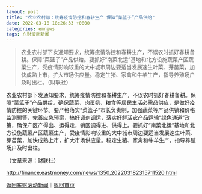 ```yaml
---
layout: post
title: "农业农村部：统筹疫情防控和春耕生产 保障“菜篮子”产品供给"
date: 2022-03-18 18:26:33 +0800
categories: emnews
tags: 东财滚动新闻
---
```

> 农业农村部下发通知要求，统筹疫情防控和春耕生产，不误农时抓好春耕备耕。保障“菜篮子”产品供给。要抓好“南菜北运”基地和北方设施蔬菜产区蔬菜生产，受疫情影响较重的大中城市周边要适当发展速生叶菜、芽苗菜，加快成熟上市，扩大市场供应量。稳定生猪、家禽和牛羊生产，指导养殖场户及时出栏。（财联社）

<p>农业农村部下发通知要求，统筹疫情防控和春耕生产，不误农时抓好春耕备耕。保障“菜篮子”产品供给。确保蔬菜、肉蛋奶、粮食等居民生活必需品供应，是做好疫情防控的关键环节。要严格落实“菜篮子”市长负责制，加强蔬菜等产品供销和价格监测预警，完善应急预案，搞好调剂调运，落实好鲜活<span id="stock_0.000061"><a href="http://quote.eastmoney.com/unify/r/0.000061" class="keytip" data-code="0,000061">农产品</a></span><span id="quote_0.000061"></span>运输“绿色通道”政策，确保产区产得出、运得走，销区调得进、供得上。要抓好“南菜北运”基地和北方设施蔬菜产区蔬菜生产，受疫情影响较重的大中城市周边要适当发展速生叶菜、芽苗菜，加快成熟上市，扩大市场供应量。稳定生猪、家禽和牛羊生产，指导养殖场户及时出栏。</p><p class="em_media">（文章来源：财联社）</p>

<http://finance.eastmoney.com/news/1350,202203182315711520.html>

[返回东财滚动新闻](//finews.withounder.com/emnews/)｜[返回首页](//finews.withounder.com/)